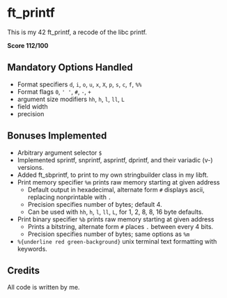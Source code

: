 # ft\_printf

This is my 42 ft\_printf, a recode of the libc printf.

**Score 112/100**

## Mandatory Options Handled

 - Format specifiers `d`, `i`, `o`, `u`, `x`, `X`, `p`, `s`, `c`, `f`, `%%`
 - Format flags `0`, `' '`, `#`, `-`, `+`
 - argument size modifiers `hh`, `h`, `l`, `ll`, `L`
 - field width
 - precision

## Bonuses Implemented

 - Arbitrary argument selector `$`
 - Implemented sprintf, snprintf, asprintf, dprintf, and their variadic (v-) versions.
 - Added ft\_sbprintf, to print to my own stringbuilder class in my libft.
 - Print memory specifier `%m` prints raw memory starting at given address
   - Default output in hexadecimal, alternate form `#` displays ascii, replacing nonprintable with `.`
   - Precision specifies number of bytes; default 4.
   - Can be used with `hh`, `h`, `l`, `ll`, `L`, for 1, 2, 8, 8, 16 byte defaults.
 - Print binary specifier `%b` prints raw memory starting at given address
   - Prints a bitstring, alternate form `#` places `.` between every 4 bits.
   - Precision specifies number of bytes; same options as `%m`
 - `%{underline red green-background}` unix terminal text formatting with keywords.

## Credits

All code is written by me.
